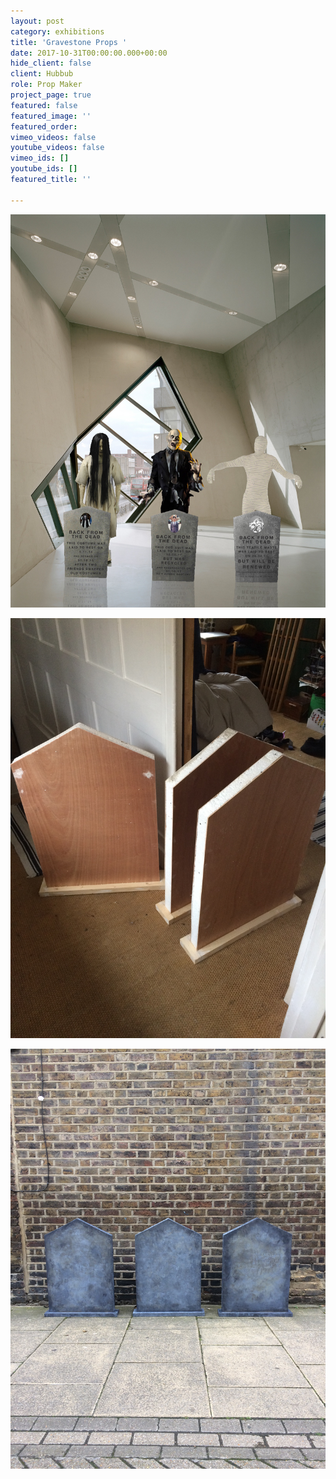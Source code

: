 ```yaml
---
layout: post
category: exhibitions
title: 'Gravestone Props '
date: 2017-10-31T00:00:00.000+00:00
hide_client: false
client: Hubbub
role: Prop Maker
project_page: true
featured: false
featured_image: ''
featured_order: 
vimeo_videos: false
youtube_videos: false
vimeo_ids: []
youtube_ids: []
featured_title: ''

---
```

![](/uploads/IMG_4440.JPG)

![](/uploads/IMG_4437.JPG)

![](/uploads/IMG_4446.JPG)